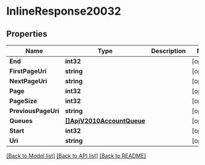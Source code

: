 # InlineResponse20032

## Properties

Name | Type | Description | Notes
------------ | ------------- | ------------- | -------------
**End** | **int32** |  | [optional] 
**FirstPageUri** | **string** |  | [optional] 
**NextPageUri** | **string** |  | [optional] 
**Page** | **int32** |  | [optional] 
**PageSize** | **int32** |  | [optional] 
**PreviousPageUri** | **string** |  | [optional] 
**Queues** | [**[]ApiV2010AccountQueue**](api.v2010.account.queue.md) |  | [optional] 
**Start** | **int32** |  | [optional] 
**Uri** | **string** |  | [optional] 

[[Back to Model list]](../README.md#documentation-for-models) [[Back to API list]](../README.md#documentation-for-api-endpoints) [[Back to README]](../README.md)


